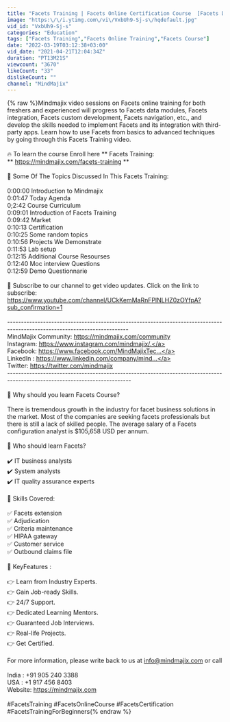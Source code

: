```yaml
---
title: "Facets Training | Facets Online Certification Course  [Facets Demo Video] - MindMajix"
image: "https:\/\/i.ytimg.com\/vi\/VxbUh9-Sj-s\/hqdefault.jpg"
vid_id: "VxbUh9-Sj-s"
categories: "Education"
tags: ["Facets Training","Facets Online Training","Facets Course"]
date: "2022-03-19T03:12:38+03:00"
vid_date: "2021-04-21T12:04:34Z"
duration: "PT13M21S"
viewcount: "3670"
likeCount: "33"
dislikeCount: ""
channel: "MindMajix"
---
```

{% raw %}Mindmajix video sessions on Facets online training for both freshers and experienced will progress to Facets data modules, Facets integration, Facets custom development, Facets navigation, etc., and develop the skills needed to implement Facets and its integration with third-party apps. Learn how to use Facets from basics to advanced techniques by going through this Facets Training video.<br /><br />🔥 To learn the course Enroll here ** Facets Training: <br />** <a rel="nofollow" target="blank" href="https://mindmajix.com/facets-training">https://mindmajix.com/facets-training</a> **<br /><br />🧾 Some Of The Topics Discussed In This Facets Training:<br /><br />0:00:00 Introduction to Mindmajix<br />0:01:47 Today Agenda<br />0;2:42 Course Curriculum<br />0:09:01 Introduction of Facets Training<br />0:09:42 Market<br />0:10:13 Certification<br />0:10:25 Some random topics <br />0:10:56 Projects We Demonstrate<br />0:11:53 Lab setup<br />0:12:15 Additional Course Resourses<br />0:12:40 Moc interview Questions<br />0:12:59 Demo Questionnarie<br /><br />📌 Subscribe to our channel to get video updates. Click on the link to subscribe: <a rel="nofollow" target="blank" href="https://www.youtube.com/channel/UCkKemMaRnFPlNLHZ0zOYfpA?sub_confirmation=1">https://www.youtube.com/channel/UCkKemMaRnFPlNLHZ0zOYfpA?sub_confirmation=1</a> <br /><br />--------------------------------------------------------------------------------------------------------------------------<br />MindMajix Community: <a rel="nofollow" target="blank" href="https://mindmajix.com/community">https://mindmajix.com/community</a><br />Instagram: <a rel="nofollow" target="blank" href="https://www.instagram.com/mindmajix/.">https://www.instagram.com/mindmajix/.</a><br />Facebook: <a rel="nofollow" target="blank" href="https://www.facebook.com/MindMajixTec...">https://www.facebook.com/MindMajixTec...</a><br />LinkedIn : <a rel="nofollow" target="blank" href="https://www.linkedin.com/company/mind...">https://www.linkedin.com/company/mind...</a><br />Twitter: <a rel="nofollow" target="blank" href="https://twitter.com/mindmajix">https://twitter.com/mindmajix</a><br />---------------------------------------------------------------------------------------------------------------------------<br /><br />🔵 Why should you learn Facets Course?<br /><br />There is tremendous growth in the industry for facet business solutions in the market. Most of the companies are seeking facets professionals but there is still a lack of skilled people. The average salary of a Facets configuration analyst is $105,658 USD per annum.<br /><br />🔵 Who should learn Facets?<br /><br />✔️ IT business analysts<br />✔️ System analysts<br />✔️ IT quality assurance experts<br /><br />📢 Skills Covered:<br /><br />✅ Facets extension<br />✅ Adjudication<br />✅ Criteria maintenance<br />✅ HIPAA gateway<br />✅ Customer service<br />✅ Outbound claims file<br /><br />🔑 KeyFeatures :<br /><br />👉 Learn from Industry Experts.  <br />👉 Gain Job-ready Skills.  <br />👉 24/7 Support.  <br />👉 Dedicated Learning Mentors.  <br />👉 Guaranteed Job Interviews.  <br />👉 Real-life Projects.  <br />👉 Get Certified.<br /><br />For more information, please write back to us at info@mindmajix.com or call<br /><br />India : +91 905 240 3388<br />USA : +1 917 456 8403<br />Website: <a rel="nofollow" target="blank" href="https://mindmajix.com">https://mindmajix.com</a><br /><br />#FacetsTraining #FacetsOnlineCourse #FacetsCertification #FacetsTrainingForBeginners{% endraw %}
